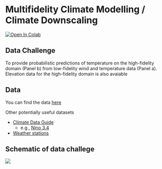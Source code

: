 # Multifidelity Climate Modelling / Climate Downscaling

[![Open In Colab](https://colab.research.google.com/assets/colab-badge.svg)](https://colab.research.google.com/drive/1taFsmIeD_DRUaURw37galciaRwp6sbIe?usp=sharing)

## Data Challenge
To provide probabilistic predictions of temperature on the high-fidelity domain (Panel b) from low-fidelity wind and temperature data (Panel a). Elevation data for the high-fidelity domain is also avaiable 

## Data

You can find the data [here](https://github.com/scotthosking/mf_modelling/tree/main/data)

Other potentially useful datasets
* [Climate Data Guide](https://climatedataguide.ucar.edu/climate-data)
  * e.g., [Nino 3.4](https://climatedataguide.ucar.edu/climate-data/nino-sst-indices-nino-12-3-34-4-oni-and-tni)
* [Weather stations](https://github.com/scotthosking/get-station-data)

## Schematic of data challege
![](images/mf_setup.png)
